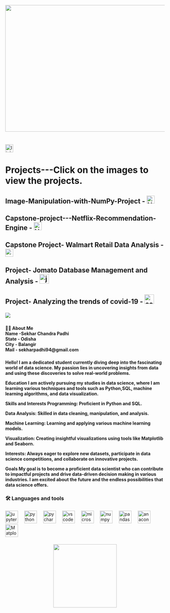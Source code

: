 <br clear="both">

<div align="center">
  <img height="400" width="1000" src="https://media1.giphy.com/media/v1.Y2lkPTc5MGI3NjExaWFqeWtiazh1dWZ2OTA2a3NjMjQyOTNuMThxYTB6NGFxYTZ4Ym1mOSZlcD12MV9pbnRlcm5hbF9naWZfYnlfaWQmY3Q9Zw/uqkJIjHQWO4yV75OU9/giphy.gif"  />
</div>

###

<br clear="both">

<div >
  <a href="https://www.linkedin.com/in/sekharpadhi/" target="_blank">
    <img src="https://img.shields.io/static/v1?message=LinkedIn&logo=linkedin&label=&color=0077B5&logoColor=white&labelColor=&style=for-the-badge" height="25" alt="linkedin logo"  />
  </a> 
  <h1> Projects---Click on the images to view the projects.</h1>
</a>
  </a>
  <h2>Image-Manipulation-with-NumPy-Project - 
  <a href="https://github.com/Sekharpadhi/Image-Manipulation-with-NumPy-and-Matplotlib-Project" target="_blank">
    <img src="https://repository-images.githubusercontent.com/803277869/bd1e8506-19a2-4793-ab0f-1cbf8430cbde" height="25" alt="Numpy Project"  />
    </h2> 
 
  </a>
    </a>
  <h2>Capstone-project---Netflix-Recommendation-Engine - 
  <a href="https://github.com/Sekharpadhi/Capstone-project---Netflix-Recommendation-Engine" target="_blank">
    <img src="https://private-user-images.githubusercontent.com/138234191/395177760-a100b9c9-9bda-4ca1-bec7-7b4b0cd91e1a.jpg?jwt=eyJhbGciOiJIUzI1NiIsInR5cCI6IkpXVCJ9.eyJpc3MiOiJnaXRodWIuY29tIiwiYXVkIjoicmF3LmdpdGh1YnVzZXJjb250ZW50LmNvbSIsImtleSI6ImtleTUiLCJleHAiOjE3MzQwMTA3MjYsIm5iZiI6MTczNDAxMDQyNiwicGF0aCI6Ii8xMzgyMzQxOTEvMzk1MTc3NzYwLWExMDBiOWM5LTliZGEtNGNhMS1iZWM3LTdiNGIwY2Q5MWUxYS5qcGc_WC1BbXotQWxnb3JpdGhtPUFXUzQtSE1BQy1TSEEyNTYmWC1BbXotQ3JlZGVudGlhbD1BS0lBVkNPRFlMU0E1M1BRSzRaQSUyRjIwMjQxMjEyJTJGdXMtZWFzdC0xJTJGczMlMkZhd3M0X3JlcXVlc3QmWC1BbXotRGF0ZT0yMDI0MTIxMlQxMzMzNDZaJlgtQW16LUV4cGlyZXM9MzAwJlgtQW16LVNpZ25hdHVyZT1iZTY1MmU4MDViMTNlNzIyY2Y4N2QwZTNjNzJiMmM0YjY0MTk1NzUwZjIxOGY3ZmViYWNlZDlhZWE1MGZiY2I1JlgtQW16LVNpZ25lZEhlYWRlcnM9aG9zdCJ9.XoS_eovD4neOHBckot0fmtY4dScXraFTsVQDMq7tBIY" height="25" alt="Netflix Project"  />
    </h2> 
 
  </a>
  <h2>Capstone Project- Walmart Retail Data Analysis - 
  <a href="https://github.com/Sekharpadhi/Walmart-Analysis-Project-" target="_blank">
    <img src="https://private-user-images.githubusercontent.com/138234191/391474017-9db73e94-fe82-4296-9f41-221d5b04e904.png?jwt=eyJhbGciOiJIUzI1NiIsInR5cCI6IkpXVCJ9.eyJpc3MiOiJnaXRodWIuY29tIiwiYXVkIjoicmF3LmdpdGh1YnVzZXJjb250ZW50LmNvbSIsImtleSI6ImtleTUiLCJleHAiOjE3MzQwMTA4NDgsIm5iZiI6MTczNDAxMDU0OCwicGF0aCI6Ii8xMzgyMzQxOTEvMzkxNDc0MDE3LTlkYjczZTk0LWZlODItNDI5Ni05ZjQxLTIyMWQ1YjA0ZTkwNC5wbmc_WC1BbXotQWxnb3JpdGhtPUFXUzQtSE1BQy1TSEEyNTYmWC1BbXotQ3JlZGVudGlhbD1BS0lBVkNPRFlMU0E1M1BRSzRaQSUyRjIwMjQxMjEyJTJGdXMtZWFzdC0xJTJGczMlMkZhd3M0X3JlcXVlc3QmWC1BbXotRGF0ZT0yMDI0MTIxMlQxMzM1NDhaJlgtQW16LUV4cGlyZXM9MzAwJlgtQW16LVNpZ25hdHVyZT0wNTQ3NTllOGU5MGVlMmYwNmZiMWUwMDc4YTU3MzJmYWU4NzU0NzA2ODFmZjZlYWQyMmZlYjJkMzQ0NDhhYjI5JlgtQW16LVNpZ25lZEhlYWRlcnM9aG9zdCJ9.1FC3sOtGpDxjf-Sp1AE1AdWvnBAdcM_9kAHb7EUC2b0" height="25" alt="walmart"  />
    </h2> 

  </a>
  <h2> Project- Jomato Database Management and Analysis - 
  <a href="https://github.com/Sekharpadhi/jomato-Data-analysis" target="_blank">
    <img src="https://private-user-images.githubusercontent.com/138234191/397982142-d1783bf5-db3b-4674-b47d-1094452ca2c4.png?jwt=eyJhbGciOiJIUzI1NiIsInR5cCI6IkpXVCJ9.eyJpc3MiOiJnaXRodWIuY29tIiwiYXVkIjoicmF3LmdpdGh1YnVzZXJjb250ZW50LmNvbSIsImtleSI6ImtleTUiLCJleHAiOjE3MzQ4Njc1MDMsIm5iZiI6MTczNDg2NzIwMywicGF0aCI6Ii8xMzgyMzQxOTEvMzk3OTgyMTQyLWQxNzgzYmY1LWRiM2ItNDY3NC1iNDdkLTEwOTQ0NTJjYTJjNC5wbmc_WC1BbXotQWxnb3JpdGhtPUFXUzQtSE1BQy1TSEEyNTYmWC1BbXotQ3JlZGVudGlhbD1BS0lBVkNPRFlMU0E1M1BRSzRaQSUyRjIwMjQxMjIyJTJGdXMtZWFzdC0xJTJGczMlMkZhd3M0X3JlcXVlc3QmWC1BbXotRGF0ZT0yMDI0MTIyMlQxMTMzMjNaJlgtQW16LUV4cGlyZXM9MzAwJlgtQW16LVNpZ25hdHVyZT0xZDk1MGJjNDQwMTQxZmY2MTA3NjQ3ZWRjZmUzMGY4NTU0YmJlYjI4NjI4ODg3Yjc5MDQ2MjM0ODM0MDJjMmE2JlgtQW16LVNpZ25lZEhlYWRlcnM9aG9zdCJ9.YzgRdVDtjzSWyB8MBrjdG44nZ73JaqNGGDIrGJYqfwE" height="30" alt="jomato"  />
    </h2> 
 
  </a>
  <h2> Project- Analyzing the trends of covid-19  - 
  <a href="https://github.com/Sekharpadhi/Analyzing-the-trends-of-covid-19-" target="_blank">
    <img src="https://private-user-images.githubusercontent.com/138234191/397982023-3bd1051c-869f-44d9-9c62-fe716530e149.png?jwt=eyJhbGciOiJIUzI1NiIsInR5cCI6IkpXVCJ9.eyJpc3MiOiJnaXRodWIuY29tIiwiYXVkIjoicmF3LmdpdGh1YnVzZXJjb250ZW50LmNvbSIsImtleSI6ImtleTUiLCJleHAiOjE3MzQ4NjczMjcsIm5iZiI6MTczNDg2NzAyNywicGF0aCI6Ii8xMzgyMzQxOTEvMzk3OTgyMDIzLTNiZDEwNTFjLTg2OWYtNDRkOS05YzYyLWZlNzE2NTMwZTE0OS5wbmc_WC1BbXotQWxnb3JpdGhtPUFXUzQtSE1BQy1TSEEyNTYmWC1BbXotQ3JlZGVudGlhbD1BS0lBVkNPRFlMU0E1M1BRSzRaQSUyRjIwMjQxMjIyJTJGdXMtZWFzdC0xJTJGczMlMkZhd3M0X3JlcXVlc3QmWC1BbXotRGF0ZT0yMDI0MTIyMlQxMTMwMjdaJlgtQW16LUV4cGlyZXM9MzAwJlgtQW16LVNpZ25hdHVyZT0xNjQ4ZTcxMTFlOTM0OTU5MjY3YmZjY2Q4NjE4ODExODFkMjlhYzFlMmI2YzkxOThjZTQwMTMyOTNkNTVjYTU4JlgtQW16LVNpZ25lZEhlYWRlcnM9aG9zdCJ9.17qtSukWzW0sVowvwt4ZCepDeAumWqwQXrZnVaDQsn8" height="30" alt="covid-19"  />
    </h2> 
    
  </a>
</div>

###

<img align="left" src="https://visitor-badge.laobi.icu/badge?page_id=Sekharpadhi.Sekharpadhi&"  />

###

<br clear="both">


###

<h4 align="left">👩‍💻  About Me <br>Name -Sekhar Chandra Padhi<br>State - Odisha<br>City - Balangir<br> Mail - sekharpadhi94@gmail.com</h4>

###

<h4 align="left">
Hello! I am a dedicated student currently diving deep into the fascinating world of data science. My passion lies in uncovering insights from data and using these discoveries to solve real-world problems.

Education
I am actively pursuing my studies in data science, where I am learning various techniques and tools such as Python,SQL, machine learning algorithms, and data visualization.

Skills and Interests
Programming: Proficient in Python and SQL.

Data Analysis: Skilled in data cleaning, manipulation, and analysis.

Machine Learning: Learning and applying various machine learning models.

Visualization: Creating insightful visualizations using tools like Matplotlib and Seaborn.

Interests: Always eager to explore new datasets, participate in data science competitions, and collaborate on innovative projects.

Goals
My goal is to become a proficient data scientist who can contribute to impactful projects and drive data-driven decision making in various industries. I am excited about the future and the endless possibilities that data science offers.
</h4>

###

<h3 align="left">🛠 Languages and tools</h3>

###

<div align="left">
  <img src="https://cdn.jsdelivr.net/gh/devicons/devicon/icons/jupyter/jupyter-original.svg" height="40" alt="jupyter logo"  />
  <img width="12" />
  <img src="https://cdn.jsdelivr.net/gh/devicons/devicon/icons/python/python-original.svg" height="40" alt="python logo"  />
  <img width="12" />
  <img src="https://cdn.jsdelivr.net/gh/devicons/devicon/icons/pycharm/pycharm-original.svg" height="40" alt="pycharm logo"  />
  <img width="12" />
  <img src="https://cdn.jsdelivr.net/gh/devicons/devicon/icons/vscode/vscode-original.svg" height="40" alt="vscode logo"  />
  <img width="12" />
  <img src="https://cdn.jsdelivr.net/gh/devicons/devicon/icons/microsoftsqlserver/microsoftsqlserver-plain.svg" height="40" alt="microsoftsqlserver logo"  />
  <img width="12" />
  <img src="https://cdn.jsdelivr.net/gh/devicons/devicon/icons/numpy/numpy-original.svg" height="40" alt="numpy logo"  />
  <img width="12" />
  <img src="https://cdn.jsdelivr.net/gh/devicons/devicon/icons/pandas/pandas-original.svg" height="40" alt="pandas logo"  />
  <img width="12" />
  <img src="https://cdn.simpleicons.org/anaconda/44A833" height="40" alt="anaconda logo"  />
  <img width="12" />
  <img src="https://seeklogo.com/images/M/matplotlib-logo-7676870AC0-seeklogo.com.png" height="40" alt="Matplotlib logo"  />
  
</div>

###

<div align="center">
  <img height="200" src="https://i.giphy.com/Hrm0LJNRkPHDkLIHz9.webp"  />
</div>

###
